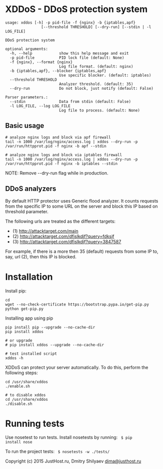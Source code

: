 XDDoS - DDoS protection system
==============================

```
usage: xddos [-h] -p pid-file -f {nginx} -b {iptables,apf}
                [--threshold THRESHOLD] [--dry-run] [--stdin | -l LOG_FILE]

DDoS protection system

optional arguments:
  -h, --help            show this help message and exit
  -p pid-file           PID lock file (default: None)
  -f {nginx}, --format {nginx}
                        Log file format. (default: nginx)
  -b {iptables,apf}, --blocker {iptables,apf}
                        Use specific blocker. (default: iptables)
  --threshold THRESHOLD
                        Analyzer threshold. (default: 35)
  --dry-run             Do not block, just notify (default: False)

Parser parameters.:
  --stdin               Data from stdin (default: False)
  -l LOG_FILE, --log LOG_FILE
                        Log file to process. (default: None)

```

## Basic usage

```
# analyze nginx logs and block via apf firewall 
tail -n 1000 /var/log/nginx/access.log | xddos --dry-run -p /var/run/httpprot.pid -f nginx -b apf --stdin

# analyze nginx logs and block via iptables firewall 
tail -n 1000 /var/log/nginx/access.log | xddos --dry-run -p /var/run/httpprot.pid -f nginx -b iptables --stdin
```

NOTE: Remove --dry-run flag while in production.


## DDoS analyzers

By default HTTP protector uses Generic flood analyzer. It counts requests from the specific IP to some URL on the
server and block this IP based on threshold parameter.

The following urls are treated as the different targets:
* (1) http://attacktarget.com/main
* (2) http://attacktarget.com/dfjslkdjf?query=fdksjf
* (3) http://attacktarget.com/dfjslkdjf?query=3847587

For example, if there is a more then 35 (default) requests from some IP to, say, url (2), then this IP is blocked.


Installation
============

Install pip:
```
cd
wget --no-check-certificate https://bootstrap.pypa.io/get-pip.py
python get-pip.py
```

Installing app using pip
```
pip install pip --upgrade --no-cache-dir
pip install xddos

# or upgrade
# pip install xddos --upgrade --no-cache-dir

# test installed script
xddos -h
```

XDDoS can protect your server automatically. To do this, perform the following steps: 
```
cd /usr/share/xddos
./enable.sh

# to disable xddos
cd /usr/share/xddos
./disable.sh
```

Running tests
=============

Use nosetest to run tests. Install nosetests by running:
<code>
$ pip install nose
</code>

To run the project tests:
<code>
$ nosetests -w ./tests/
</code>



Copyright (c) 2015 JustHost.ru, Dmitry Shilyaev <dima@justhost.ru>
